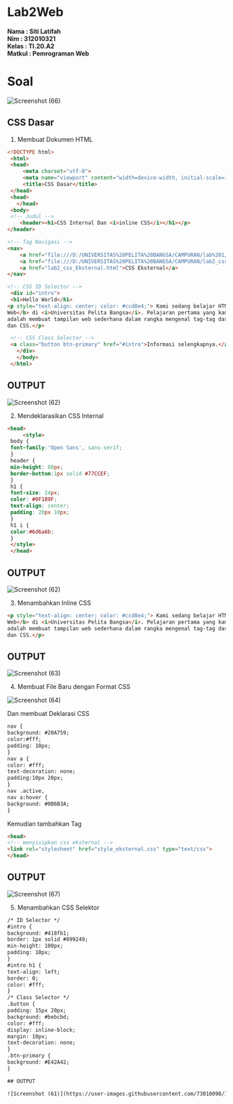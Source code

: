 # Lab2Web

**Nama	   	: Siti Latifah** <br>
**Nim	  	  : 312010321** <br>
**Kelas	  	: TI.20.A2** <br>
**Matkul	  : Pemrograman Web** <br>

# Soal

![Screenshot (66)](https://user-images.githubusercontent.com/73010098/159030944-61f3d41c-ad66-4c23-a749-b8972dd4a6f8.png)

## CSS Dasar

1. Membuat Dokumen HTML

``` html
<!DOCTYPE html>
 <html>
 <head>
     <meta charset="utf-8">
     <meta name="viewport" content="width=device-width, initial-scale=1">
     <title>CSS Dasar</title>
 </head>
 <head>
   </head>
 <body>
 <!-- Judul -->
    <header><h1>CSS Internal Dan <i>inline CSS</i></h1></p>
</header>

<!-- Tag Navigasi -->
<nav>
    <a href="file:///D:/UNIVERSITAS%20PELITA%20BANGSA/CAMPURAN/lab%201/lab1_tag_dasar%20.html">HTML Dasar</a>
    <a href="file:///D:/UNIVERSITAS%20PELITA%20BANGSA/CAMPURAN/lab2_css_dasar.html">CSS Dasar</a>
    <a href="lab2_css_Eksternal.html">CSS Eksternal</a>
</nav>

<!-- CSS ID Selector -->
 <div id="intro">
 <h1>Hello World</h1>
<p style="text-align: center; color: #ccd8e4;"> Kami sedang belajar HTML dan CSS dasar, pada mata kuliah <b>Pemrograman 
Web</b> di <i>Universitas Pelita Bangsa</i>. Pelajaran pertama yang kami dapat 
adalah membuat tampilan web sederhana dalam rangka mengenal tag-tag dasar HTML 
dan CSS.</p>

 <!-- CSS Class Selector -->
 <a class="button btn-primary" href="#intro">Informasi selengkapnya.</a>
   </div>
   </body>
 </html>
```

## OUTPUT

![Screenshot (62)](https://user-images.githubusercontent.com/73010098/159027473-9b91afb4-0189-40e0-83b2-dc2c6a613ae0.png)

2. Mendeklarasikan CSS Internal

``` html
<head>
     <style>
 body {
 font-family:'Open Sans', sans-serif;
 }
 header {
 min-height: 80px;
 border-bottom:1px solid #77CCEF;
 }
 h1 {
 font-size: 24px;
 color: #0F189F;
 text-align: center;
 padding: 20px 10px;
 }
 h1 i {
 color:#6d6a6b;
 }
 </style>
 </head>
```

## OUTPUT

![Screenshot (62)](https://user-images.githubusercontent.com/73010098/159027998-1f7de1de-a72c-47c5-abd4-c7c0c36ef8d1.png)

3. Menambahkan Inline CSS

``` html
<p style="text-align: center; color: #ccd8e4;"> Kami sedang belajar HTML dan CSS dasar, pada mata kuliah <b>Pemrograman 
Web</b> di <i>Universitas Pelita Bangsa</i>. Pelajaran pertama yang kami dapat 
adalah membuat tampilan web sederhana dalam rangka mengenal tag-tag dasar HTML 
dan CSS.</p>
```

## OUTPUT

![Screenshot (63)](https://user-images.githubusercontent.com/73010098/159028466-d900cf3b-675b-4b2f-840c-f00959829bb1.png)

4. Membuat File Baru dengan Format CSS

![Screenshot (64)](https://user-images.githubusercontent.com/73010098/159028581-bc3c8696-eb12-40ac-b437-95808f8f12dc.png)
 
 Dan membuat Deklarasi CSS
 
 ``` html
nav {
background: #20A759;
color:#fff;
padding: 10px;
}
nav a {
color: #fff;
text-decoration: none;
padding:10px 20px;
}
nav .active,
nav a:hover {
background: #0B6B3A;
}
```
Kemudian tambahkan Tag <link>

``` html
<head>
<!-- menyisipkan css eksternal -->
<link rel="stylesheet" href="style_eksternal.css" type="text/css">
</head>
```
## OUTPUT

![Screenshot (67)](https://user-images.githubusercontent.com/73010098/159029928-e73f827d-15c7-4a11-b26a-a004d884163c.png)

5. Menambahkan CSS Selektor
``` html
/* ID Selector */
#intro {
background: #418fb1;
border: 1px solid #099249;
min-height: 100px;
padding: 10px;
}
#intro h1 {
text-align: left;
border: 0;
color: #fff;
}
/* Class Selector */
.button {
padding: 15px 20px;
background: #bebcbd;
color: #fff;
display: inline-block;
margin: 10px;
text-decoration: none;
}
.btn-primary {
background: #E42A42;
}

## OUTPUT

![Screenshot (61)](https://user-images.githubusercontent.com/73010098/159030692-eafd09b2-de11-4f0d-8747-193bed8d3f3b.png)










